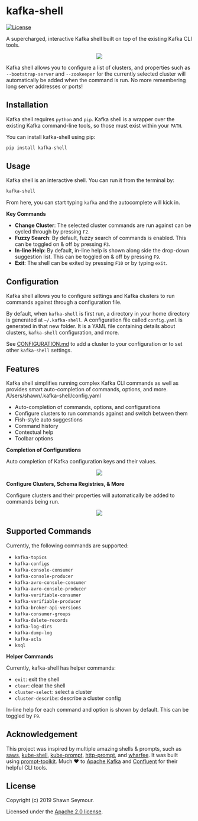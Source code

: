 # kafka-shell

[![License](https://img.shields.io/badge/License-Apache%202.0-blue.svg)](LICENSE)

A supercharged, interactive Kafka shell built on top of the existing Kafka CLI tools.

<p align="center">
    <img src="https://i.imgur.com/b1oNTZZ.png"/>
</p>

Kafka shell allows you to configure a list of clusters, and properties such as `--bootstrap-server` and `--zookeeper` for the currently selected cluster will automatically be added when the command is run. No more remembering long server addresses or ports! 

## Installation
Kafka shell requires `python` and `pip`. Kafka shell is a wrapper over the existing Kafka command-line tools, so 
those must exist within your `PATH`.

You can install kafka-shell using pip:

```bash
pip install kafka-shell
```

## Usage
Kafka shell is an interactive shell. You can run it from the terminal by:

```bash
kafka-shell
```

From here, you can start typing `kafka` and the autocomplete will kick in.

**Key Commands**
- **Change Cluster**: The selected cluster commands are run against can be cycled through by pressing `F2`.
- **Fuzzy Search**: By default, fuzzy search of commands is enabled. This can be toggled on & off by pressing `F3`.
- **In-line Help**: By default, in-line help is shown along side the drop-down suggestion list. This can be toggled on & off by pressing `F9`.
- **Exit**: The shell can be exited by pressing `F10` or by typing `exit`. 

## Configuration
Kafka shell allows you to configure settings and Kafka clusters to run commands against through a configuration file.

By default, when `kafka-shell` is first run, a directory in your home directory is generated at `~/.kafka-shell`. A configuration file called `config.yaml` is generated in that new folder. It is a YAML file containing details about clusters, `kafka-shell` configuration, and more.

See [CONFIGURATION.md][configuration] to add a cluster to your configuration or to set other `kafka-shell` settings.

## Features
Kafka shell simplifies running complex Kafka CLI commands as well as provides smart auto-completion of commands, options, and more. /Users/shawn/.kafka-shell/config.yaml

- Auto-completion of commands, options, and configurations
- Configure clusters to run commands against and switch between them
- Fish-style auto suggestions
- Command history
- Contextual help
- Toolbar options

**Completion of Configurations**

Auto completion of Kafka configuration keys and their values.

<p align="center">
    <img src="https://i.imgur.com/fkwzOkv.png"/>
</p>

**Configure Clusters, Schema Registries, & More**

Configure clusters and their properties will automatically be added to commands being run.

<p align="center">
    <img src="https://i.imgur.com/3JjIxyL.png"/>
</p>

## Supported Commands
Currently, the following commands are supported:

* `kafka-topics`
* `kafka-configs`
* `kafka-console-consumer`
* `kafka-console-producer`
* `kafka-avro-console-consumer`
* `kafka-avro-console-producer`
* `kafka-verifiable-consumer`
* `kafka-verifiable-producer`
* `kafka-broker-api-versions`
* `kafka-consumer-groups`
* `kafka-delete-records`
* `kafka-log-dirs`
* `kafka-dump-log`
* `kafka-acls`
* `ksql`

**Helper Commands**

Currently, kafka-shell has helper commands:

* `exit`: exit the shell
* `clear`: clear the shell
* `cluster-select`: select a cluster
* `cluster-describe`: describe a cluster config

In-line help for each command and option is shown by default. This can be toggled by `F9`.

## Acknowledgement
This project was inspired by multiple amazing shells & prompts, such as [saws][saws], [kube-shell][kube-shell], [kube-prompt][kube-prompt], [http-prompt][http-prompt], and [wharfee][wharfee]. It was built using [prompt-toolkit][prompt-toolkit]. Much ❤️ to [Apache Kafka][kafka] and [Confluent][confluent] for their helpful CLI tools. 

## License
Copyright (c) 2019 Shawn Seymour.

Licensed under the [Apache 2.0 license][license].

[saws]: https://github.com/donnemartin/saws
[kube-shell]: https://github.com/cloudnativelabs/kube-shell
[kube-prompt]: https://github.com/c-bata/kube-prompt
[http-prompt]: https://github.com/eliangcs/http-prompt
[wharfee]: https://github.com/j-bennet/wharfee
[prompt-toolkit]: https://github.com/prompt-toolkit/python-prompt-toolkit
[kafka]: https://kafka.apache.org
[confluent]: https://www.confluent.io/
[configuration]: CONFIGURATION.md
[license]: LICENSE
